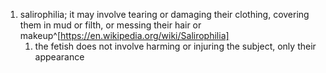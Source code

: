 1. salirophilia; it may involve tearing or damaging their clothing, covering them in mud or filth, or messing their hair or makeup^[https://en.wikipedia.org/wiki/Salirophilia]
	1. the fetish does not involve harming or injuring the subject, only their appearance
